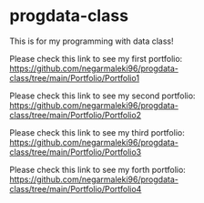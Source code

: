 # progdata-class

This is for my programming with data class!

Please check this link to see my first portfolio: https://github.com/negarmaleki96/progdata-class/tree/main/Portfolio/Portfolio1

Please check this link to see my second portfolio: https://github.com/negarmaleki96/progdata-class/tree/main/Portfolio/Portfolio2

Please check this link to see my third portfolio:
https://github.com/negarmaleki96/progdata-class/tree/main/Portfolio/Portfolio3

Please check this link to see my forth portfolio:
https://github.com/negarmaleki96/progdata-class/tree/main/Portfolio/Portfolio4